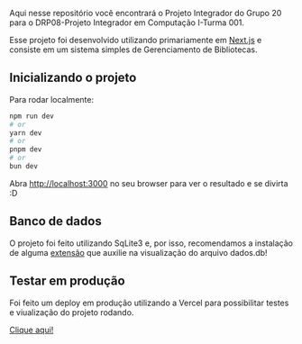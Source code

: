 Aqui nesse repositório você encontrará o Projeto Integrador do Grupo 20 para o DRP08-Projeto Integrador em Computação I-Turma 001.

Esse projeto foi desenvolvido utilizando primariamente em [Next.js](https://nextjs.org) e consiste em um sistema simples de Gerenciamento de Bibliotecas.

## Inicializando o projeto

Para rodar localmente:

```bash
npm run dev
# or
yarn dev
# or
pnpm dev
# or
bun dev
```

Abra [http://localhost:3000](http://localhost:3000) no seu browser para ver o resultado e se divirta :D

## Banco de dados

O projeto foi feito utilizando SqLite3 e, por isso, recomendamos a instalação de alguma [extensão](https://marketplace.visualstudio.com/items?itemName=qwtel.sqlite-viewer) que auxilie na visualização do arquivo dados.db!

## Testar em produção

Foi feito um deploy em produção utilizando a Vercel para possibilitar testes e viualização do projeto rodando.

[Clique aqui!](https://pi-univesp.vercel.app/)
